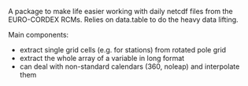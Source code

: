 A package to make life easier working with daily netcdf files from the 
EURO-CORDEX RCMs. Relies on data.table to do the heavy data lifting.

Main components:

  - extract single grid cells (e.g. for stations) from rotated pole grid
  - extract the whole array of a variable in long format
  - can deal with non-standard calendars (360, noleap) and interpolate them
  
